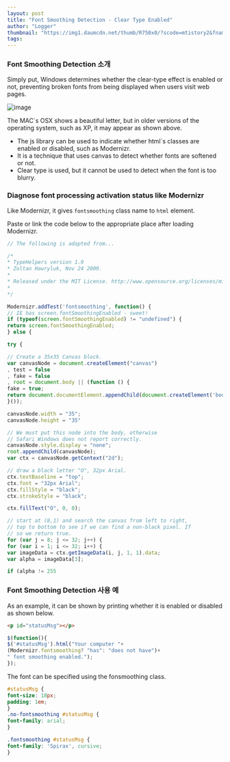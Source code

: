 ```yaml
---
layout: post
title: "Font Smoothing Detection - Clear Type Enabled"
author: "Logger"
thumbnail: "https://img1.daumcdn.net/thumb/R750x0/?scode=mtistory2&fname=https%3A%2F%2Ft1.daumcdn.net%2Fcfile%2Ftistory%2F276DF64C554B02370D"
tags: 
---
```



### Font Smoothing Detection 소개

Simply put, Windows determines whether the clear-type effect is enabled or not, preventing broken fonts from being displayed when users visit web pages.

![image](https://t1.daumcdn.net/cfile/tistory/276DF64C554B02370D)

The MAC`s OSX shows a beautiful letter, but in older versions of the operating system, such as XP, it may appear as shown above.

- The js library can be used to indicate whether html`s classes are enabled or disabled, such as Modernizr.
- It is a technique that uses canvas to detect whether fonts are softened or not.
- Clear type is used, but it cannot be used to detect when the font is too blurry.

### Diagnose font processing activation status like Modernizr

Like Modernizr, it gives `fontsmoothing` class name to `html` element.

Paste or link the code below to the appropriate place after loading Modernizr.

```js
// The following is adapted from...

/*
* TypeHelpers version 1.0
* Zoltan Hawryluk, Nov 24 2009.
*
* Released under the MIT License. http://www.opensource.org/licenses/mit-license.php
*
*/

Modernizr.addTest('fontsmoothing', function() {
// IE has screen.fontSmoothingEnabled - sweet!
if (typeof(screen.fontSmoothingEnabled) != "undefined") {
return screen.fontSmoothingEnabled;
} else {

try {

// Create a 35x35 Canvas block.
var canvasNode = document.createElement("canvas")
, test = false
, fake = false
, root = document.body || (function () {
fake = true;
return document.documentElement.appendChild(document.createElement('body'));
}());

canvasNode.width = "35";
canvasNode.height = "35"

// We must put this node into the body, otherwise
// Safari Windows does not report correctly.
canvasNode.style.display = "none";
root.appendChild(canvasNode);
var ctx = canvasNode.getContext("2d");

// draw a black letter "O", 32px Arial.
ctx.textBaseline = "top";
ctx.font = "32px Arial";
ctx.fillStyle = "black";
ctx.strokeStyle = "black";

ctx.fillText("O", 0, 0);

// start at (8,1) and search the canvas from left to right,
// top to bottom to see if we can find a non-black pixel. If
// so we return true.
for (var j = 8; j <= 32; j++) {
for (var i = 1; i <= 32; i++) {
var imageData = ctx.getImageData(i, j, 1, 1).data;
var alpha = imageData[3];

if (alpha != 255
```

### Font Smoothing Detection 사용 예

As an example, it can be shown by printing whether it is enabled or disabled as shown below.

```html
<p id="statusMsg"></p>

```

```js
$(function(){
$('#statusMsg').html("Your computer "+
(Modernizr.fontsmoothing? "has": "does not have")+
" font smoothing enabled.");
});

```

The font can be specified using the fonsmoothing class.

```css
#statusMsg {
font-size: 18px;
padding: 1em;
}
.no-fontsmoothing #statusMsg {
font-family: arial;
}

.fontsmoothing #statusMsg {
font-family: 'Spirax', cursive;
}

```